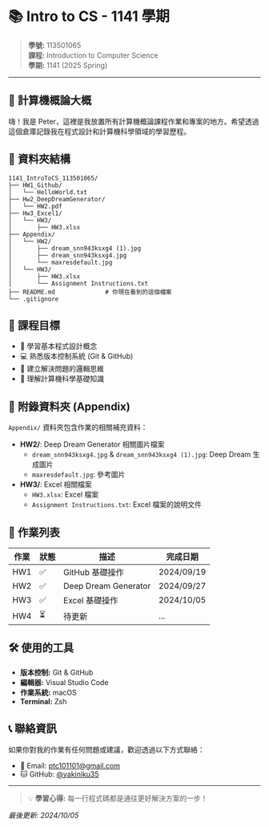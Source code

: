 # 📚 Intro to CS - 1141 學期

> **學號:** 113501065  
> **課程:** Introduction to Computer Science  
> **學期:** 1141 (2025 Spring)

---

## 👋 計算機概論大概

嗨！我是 Peter，這裡是我放置所有計算機概論課程作業和專案的地方。希望透過這個倉庫記錄我在程式設計和計算機科學領域的學習歷程。

## 📁 資料夾結構

```
1141_IntroToCS_113501065/
├── HW1_Github/
│   └── HelloWorld.txt
├── Hw2_DeepDreamGenerator/
│   └── HW2.pdf
├── Hw3_Excel1/
│   └── HW3/
│       ├── HW3.xlsx
├── Appendix/
│   └── HW2/
│       ├── dream_snn943ksxg4 (1).jpg
│       ├── dream_snn943ksxg4.jpg
│       └── maxresdefault.jpg
│   └── HW3/
│       ├── HW3.xlsx
│       └── Assignment Instructions.txt
├── README.md              # 你現在看到的這個檔案
└── .gitignore
```

## 🎯 課程目標

- 🔧 學習基本程式設計概念
- 💻 熟悉版本控制系統 (Git & GitHub)
- 🚀 建立解決問題的邏輯思維
- 📖 理解計算機科學基礎知識

## 📎 附錄資料夾 (Appendix)

`Appendix/` 資料夾包含作業的相關補充資料：

- **HW2/**: Deep Dream Generator 相關圖片檔案
  - `dream_snn943ksxg4.jpg` & `dream_snn943ksxg4 (1).jpg`: Deep Dream 生成圖片
  - `maxresdefault.jpg`: 參考圖片
- **HW3/**: Excel 相關檔案
  - `HW3.xlsx`: Excel 檔案
  - `Assignment Instructions.txt`: Excel 檔案的說明文件

## 📝 作業列表

| 作業 | 狀態 | 描述 | 完成日期 |
|------|------|------|---------|
| HW1 | ✅ | GitHub 基礎操作 | 2024/09/19 |
| HW2 | ✅ | Deep Dream Generator | 2024/09/27 |
| HW3 | ✅ | Excel 基礎操作 | 2024/10/05 |
| HW4 | ⏳ | 待更新 | ... |

## 🛠️ 使用的工具

- **版本控制:** Git & GitHub
- **編輯器:** Visual Studio Code
- **作業系統:** macOS
- **Terminal:** Zsh

## 📞 聯絡資訊

如果你對我的作業有任何問題或建議，歡迎透過以下方式聯絡：

- 📧 Email: ptc101101@gmail.com
- 🐱 GitHub: [@yakiniku35](https://github.com/yakiniku35)

---

> 💡 **學習心得:** 每一行程式碼都是通往更好解決方案的一步！

*最後更新: 2024/10/05*
